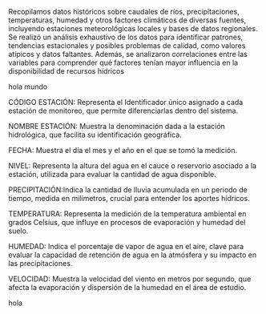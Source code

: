 Recopilamos datos históricos sobre caudales de ríos, precipitaciones, temperaturas, humedad y otros factores climáticos de diversas fuentes, incluyendo estaciones meteorológicas locales y bases de datos regionales. Se realizó un análisis exhaustivo de los datos para identificar patrones, tendencias estacionales y posibles problemas de calidad, como valores atípicos y datos faltantes. Además, se analizaron correlaciones entre las variables para comprender qué factores tenían mayor influencia en la disponibilidad de recursos hídricos

hola mundo

CÓDIGO ESTACIÓN: Representa el Identificador único asignado a cada estación de monitoreo, que permite diferenciarlas dentro del sistema.

NOMBRE ESTACIÓN: Muestra la denominación dada a la estación hidrológica, que facilita su identificación geográfica.

FECHA: Muestra el día el mes y el año en el que se tomó la medición.

NIVEL: Representa la altura del agua en el cauce o reservorio asociado a la estación, utilizada para evaluar la cantidad de agua disponible.

PRECIPITACIÓN:Indica la cantidad de lluvia acumulada en un periodo de tiempo, medida en milímetros, crucial para entender los aportes hídricos.

TEMPERATURA: Representa la medición de la temperatura ambiental en grados Celsius, que influye en procesos de evaporación y humedad del suelo.

HUMEDAD: Indica el porcentaje de vapor de agua en el aire, clave para evaluar la capacidad de retención de agua en la atmósfera y su impacto en las precipitaciones.

VELOCIDAD: Muestra la velocidad del viento en metros por segundo, que afecta la evaporación y dispersión de la humedad en el área de estudio.

hola
